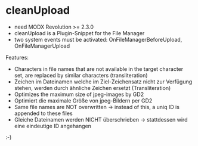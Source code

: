 # cleanUpload
- need MODX Revolution >= 2.3.0
- cleanUpload is a Plugin-Snippet for the File Manager
- two system events must be activated: OnFileManagerBeforeUpload, OnFileManagerUpload

Features:
- Characters in file names that are not available in the target character set, are replaced by similar characters (transliteration)
- Zeichen im Dateinamen welche im Ziel-Zeichensatz nicht zur Verfügung stehen, werden durch ähnliche Zeichen ersetzt (Transliteration)
- Optimizes the maximum size of jpeg-images by GD2
- Optimiert die maximale Größe von jpeg-Bildern per GD2
- Same file names are NOT overwritten -> instead of this, a uniq ID is appended to these files
- Gleiche Dateinamen werden NICHT überschrieben -> stattdessen wird eine eindeutige ID angehangen



:-)
